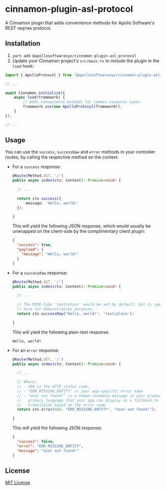 # cinnamon-plugin-asl-protocol
A Cinnamon plugin that adds convenience methods for Apollo Software's REST
req/res protocol.

## Installation
1. `yarn add @apollosoftwarexyz/cinnamon-plugin-asl-protocol`
2. Update your Cinnamon project's `src/main.ts` to include the plugin in the
   `load` hook:
  ```ts
  import { ApolloProtocol } from '@apollosoftwarexyz/cinnamon-plugin-asl-protocol';
  
  // ...
  
  await Cinnamon.initialize({
      async load(framework) {
          // Adds convenience methods for common response types.
          framework.use(new ApolloProtocol(framework));
      }
  });
  
  // ...
  ```
  
## Usage
You can use the `success`, `successRaw` and `error` methods in your controller
routes, by calling the respective method on the context.

- For a `success` response:
  
  ```ts
  @Route(Method.GET, '/')
  public async index(ctx: Context): Promise<void> {
  
    // ...
    
    return ctx.success({
        message: 'Hello, world!'
    });
  
  }
  ```
  
  This will yield the following JSON response, which would usually be unwrapped
  on the client-side by the complimentary client plugin:
  ```json
  {
    "success": true,
    "payload": {
      "message": "Hello, world!"
    }
  }
  ```

- For a `successRaw` response:
  
  ```ts
  @Route(Method.GET, '/')
  public async index(ctx: Context): Promise<void> {
  
    // ...
    
    // The MIME-type 'text/plain' would be set by default, but is specified
    // here for demonstration purposes.
    return ctx.successRaw("Hello, world!", 'text/plain');
  
  }
  ```
  
  This will yield the following plain-text response:
  ```
  Hello, world!
  ```

- For an `error` response:
  
  ```ts
  @Route(Method.GET, '/')
  public async index(ctx: Context): Promise<void> {
  
    // ...
    
    // Where:
    // - 404 is the HTTP status code,
    // - "ERR_MISSING_ENTITY" is your app-specific error name
    // - "User not found!" is a human-readable message in your product's
    //   primary language that your app can display as a fallback to its local
    //   translation based on the error name.
    return ctx.error(404, "ERR_MISSING_ENTITY", "User not found!");
  
  }
  ```
  
  This will yield the following JSON response:
  ```json
  {
    "success": false,
    "error": "ERR_MISSING_ENTITY",
    "message": "User not found!"
  }
  ```

## License
[MIT License](./LICENSE)

